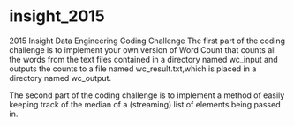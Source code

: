 # insight_2015

2015 Insight Data Engineering Coding Challenge
The first part of the coding challenge is to implement your own version of Word 
Count that counts all the words from the text files contained in a directory
named wc_input and outputs the counts to a file named wc_result.txt,which is 
placed in a directory named wc_output.

The second part of the coding challenge is to implement a method of
easily keeping track of the median of a (streaming) list of elements being passed in.



